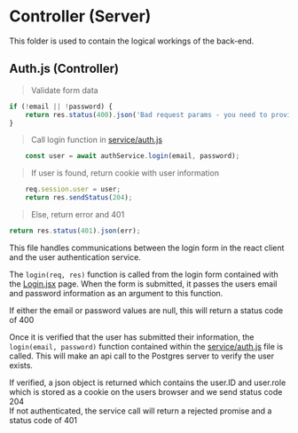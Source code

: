 # Controller (Server)

This folder is used to contain the logical workings of the back-end.

## Auth.js (Controller)

> Validate form data

```javascript
if (!email || !password) {
    return res.status(400).json('Bad request params - you need to provide an email and password');
}
```

> Call login function in [service/auth.js](#auth-js-service)

```javascript
    const user = await authService.login(email, password);
```

>If user is found, return cookie with user information

```javascript
    req.session.user = user;
    return res.sendStatus(204);
```

>Else, return error and 401

```javascript
return res.status(401).json(err);
```

This file handles communications between the login form  in the react client and the user authentication service.

The <code>login(req, res)</code> function is called from the login form contained with the [Login.jsx](#login-jsx) page. When the form is submitted, it passes the users email and password information as an argument to this function.

<aside class="warning">If either the email or password values are null, this will return a status code of 400</aside>

Once it is verified that the user has submitted their information, the <code>login(email, password)</code> function contained within the [service/auth.js](#auth-js-service) file is called. This will make an api call to the Postgres server to verify the user exists.

<aside class="success">If verified, a json object is returned which contains the user.ID and user.role which is stored as a cookie on the users browser and we send status code 204</aside>

<aside class="warning">If not authenticated, the service call will return a rejected promise and a status code of 401</aside>